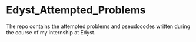 # Edyst_Attempted_Problems
The repo contains the attempted problems and pseudocodes written during the course of my internship at Edyst. 
